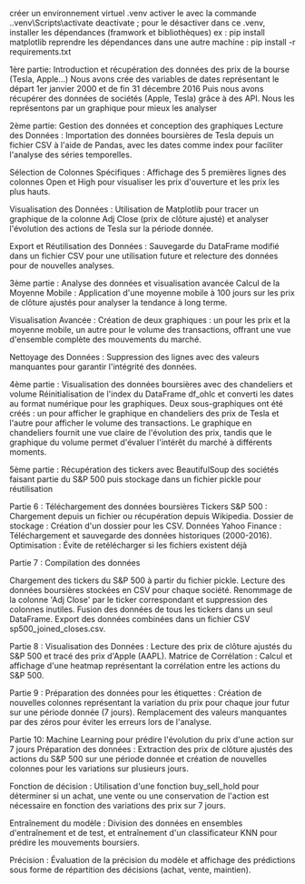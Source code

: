 créer un environnement virtuel .venv
activer le avec la commande .\.venv\Scripts\activate
deactivate ; pour le désactiver
dans ce .venv, installer les dépendances (framwork et bibliothèques)
ex : pip install matplotlib
reprendre les dépendances dans une autre machine : pip install -r requirements.txt


1ère partie: Introduction et récupération des données des prix de la bourse (Tesla, Apple...)
Nous avons crée des variables de dates représentant le départ 1er janvier 2000 et de fin 31 décembre 2016
Puis nous avons récupérer des données de sociétés (Apple, Tesla) grâce à des API.
Nous les représentons par un graphique pour mieux les analyser

2ème partie: Gestion des données et conception des graphiques
Lecture des Données : Importation des données boursières de Tesla depuis un fichier CSV à l'aide de Pandas, avec les dates comme index pour faciliter l'analyse des séries temporelles.

Sélection de Colonnes Spécifiques : Affichage des 5 premières lignes des colonnes Open et High pour visualiser les prix d'ouverture et les prix les plus hauts.

Visualisation des Données : Utilisation de Matplotlib pour tracer un graphique de la colonne Adj Close (prix de clôture ajusté) et analyser l'évolution des actions de Tesla sur la période donnée.

Export et Réutilisation des Données : Sauvegarde du DataFrame modifié dans un fichier CSV pour une utilisation future et relecture des données pour de nouvelles analyses.

3ème partie : Analyse des données et visualisation avancée
Calcul de la Moyenne Mobile :
Application d'une moyenne mobile à 100 jours sur les prix de clôture ajustés pour analyser la tendance à long terme.

Visualisation Avancée :
Création de deux graphiques : un pour les prix et la moyenne mobile, un autre pour le volume des transactions, offrant une vue d'ensemble complète des mouvements du marché.

Nettoyage des Données :
Suppression des lignes avec des valeurs manquantes pour garantir l'intégrité des données.

4ème partie : Visualisation des données boursières avec des chandeliers et volume
Réinitialisation de l'index du DataFrame df_ohlc et converti les dates au format numérique pour les graphiques.
Deux sous-graphiques ont été créés : un pour afficher le graphique en chandeliers des prix de Tesla et l'autre pour afficher le volume des transactions.
Le graphique en chandeliers fournit une vue claire de l'évolution des prix, tandis que le graphique du volume permet d'évaluer l'intérêt du marché à différents moments.

5ème partie  : Récupération des tickers avec BeautifulSoup des sociétés faisant partie du S&P 500 puis stockage dans un fichier pickle pour réutilisation

Partie 6 : Téléchargement des données boursières
Tickers S&P 500 : Chargement depuis un fichier ou récupération depuis Wikipedia.
Dossier de stockage : Création d'un dossier pour les CSV.
Données Yahoo Finance : Téléchargement et sauvegarde des données historiques (2000-2016).
Optimisation : Évite de retélécharger si les fichiers existent déjà


Partie 7 : Compilation des données

Chargement des tickers du S&P 500 à partir du fichier pickle.
Lecture des données boursières stockées en CSV pour chaque société.
Renommage de la colonne 'Adj Close' par le ticker correspondant et suppression des colonnes inutiles.
Fusion des données de tous les tickers dans un seul DataFrame.
Export des données combinées dans un fichier CSV sp500_joined_closes.csv.

Partie 8 : 
Visualisation des Données : Lecture des prix de clôture ajustés du S&P 500 et tracé des prix d'Apple (AAPL).
Matrice de Corrélation : Calcul et affichage d'une heatmap représentant la corrélation entre les actions du S&P 500.


Partie 9 : 
Préparation des données pour les étiquettes :
Création de nouvelles colonnes représentant la variation du prix pour chaque jour futur sur une période donnée (7 jours).
Remplacement des valeurs manquantes par des zéros pour éviter les erreurs lors de l'analyse.

Partie 10:
Machine Learning pour prédire l'évolution du prix d'une action sur 7 jours
Préparation des données : Extraction des prix de clôture ajustés des actions du S&P 500 sur une période donnée et création de nouvelles colonnes pour les variations sur plusieurs jours.

Fonction de décision : Utilisation d'une fonction buy_sell_hold pour déterminer si un achat, une vente ou une conservation de l'action est nécessaire en fonction des variations des prix sur 7 jours.

Entraînement du modèle : Division des données en ensembles d'entraînement et de test, et entraînement d'un classificateur KNN pour prédire les mouvements boursiers.

Précision : Évaluation de la précision du modèle et affichage des prédictions sous forme de répartition des décisions (achat, vente, maintien).
